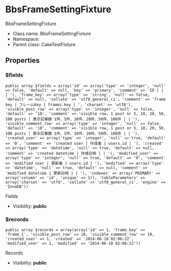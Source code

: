 BbsFrameSettingFixture
===============

BbsFrameSettingFixture




* Class name: BbsFrameSettingFixture
* Namespace: 
* Parent class: CakeTestFixture





Properties
----------


### $fields

    public array $fields = array('id' => array('type' => 'integer', 'null' => false, 'default' => null, 'key' => 'primary', 'comment' => 'ID | | | '), 'frame_key' => array('type' => 'string', 'null' => false, 'default' => null, 'collate' => 'utf8_general_ci', 'comment' => 'frame key | フレームKey | frames.key | ', 'charset' => 'utf8'), 'visible_post_row' => array('type' => 'integer', 'null' => false, 'default' => '10', 'comment' => 'visible row, 1 post or 5, 10, 20, 50, 100 posts | 表示記事数 1件、5件、10件、20件、50件、100件 | | '), 'visible_comment_row' => array('type' => 'integer', 'null' => false, 'default' => '10', 'comment' => 'visible row, 1 post or 5, 10, 20, 50, 100 posts | 表示記事数 1件、5件、10件、20件、50件、100件 | | '), 'created_user' => array('type' => 'integer', 'null' => true, 'default' => '0', 'comment' => 'created user | 作成者 | users.id | '), 'created' => array('type' => 'datetime', 'null' => true, 'default' => null, 'comment' => 'created datetime | 作成日時 | | '), 'modified_user' => array('type' => 'integer', 'null' => true, 'default' => '0', 'comment' => 'modified user | 更新者 | users.id | '), 'modified' => array('type' => 'datetime', 'null' => true, 'default' => null, 'comment' => 'modified datetime | 更新日時 | | '), 'indexes' => array('PRIMARY' => array('column' => 'id', 'unique' => 1)), 'tableParameters' => array('charset' => 'utf8', 'collate' => 'utf8_general_ci', 'engine' => 'InnoDB'))

Fields



* Visibility: **public**


### $records

    public array $records = array(array('id' => 1, 'frame_key' => 'frame_1', 'visible_post_row' => 10, 'visible_comment_row' => 10, 'created_user' => 1, 'created' => '2014-06-18 02:06:22', 'modified_user' => 1, 'modified' => '2014-06-18 02:06:22'))

Records



* Visibility: **public**



